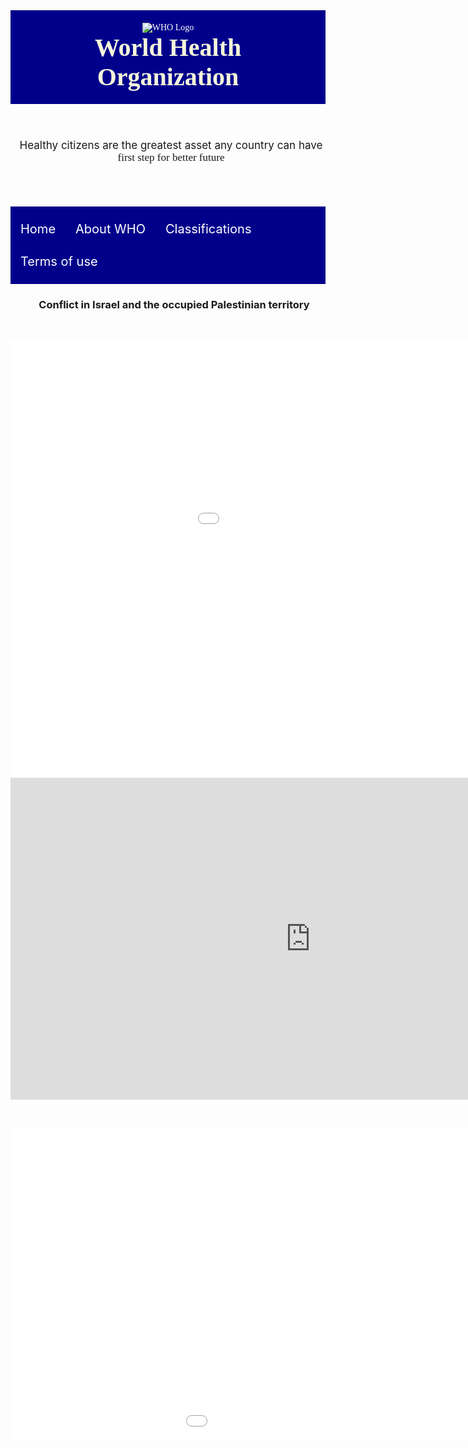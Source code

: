 <!doctype>
<html>
<head>
<title>Home</title>
<link rel="icon" type="image/x-icon" href="C:\Users\ASUS\OneDrive\Desktop\who.png">

<meta charset="UTF-8">
    <meta name="viewport" content="width=device-width, initial-scale=1.0">
    <title>World Health Organization</title>
    <link rel="stylesheet" href="logo.css">


<style>
.head1{
font-size:40px;
color: beige;
font-weight: bold;
}
.head2{
font-size:17px;
margin-left:10px;
margin-bottom:15px;
}
.menu{
position: sticky;
top:0%;
background-color: DARKBLUE;
padding:10px 0px 10px 0px;
color: crimson;
margin:0auto;
overflow: hidden;
}
.menu a{
float: left;
color: white;
text-align: center;
padding:14px 16px;
text-decoration: none;
font-size:20px;
}.menu-log{
right: auto;
float: right;
}
footer{
width:100%;
bottom:0px;
background-color: darkblue:
color; blue:
position: absolute;
padding-top:20px;
padding-bottom:50px;
text-align: center;
font-size: 30px;
font-weight: bold;
}
.body_sec{
margin-left:20px;
}
</style>
</head>
<body>
<IMG SEC
<!--header section-->
<header>
<header style="background-color: darkblue; color: #ffffff; text-align: center; padding:20px;font-family: coperplate gothic bold;">
<div class="header-container">
            <img src="C:\Users\ASUS\OneDrive\Desktop\who.png" alt="WHO Logo" class="logo">

<div class="head1">
World Health Organization
</header>
<header>
<header style= "text-align: center">
</div>
<div class="head2">
Healthy citizens are the greatest asset any country can have
<header style="text-align: center;">
<header style="font-family:algerian;">first step for better future 
</div>
</header>
<!--menu navigation bar-->
<nav class="menu">
<a href="ype.html">Home</a>
<a href="about.html">About WHO</a>
<a href="table.html">Classifications</a>
<a href="terms of use.html">Terms of use</a>
</nav>
<!--body section-->
<main class="body_sec">
<section id="contain">
<h3><meta charset="utf-8">
<meta name="viewport" content="width=device-width, initial-scale=1.0">
<link rel="stylesheet" type="text/css" href="style.css">
<div class="background">
<b>Conflict in Israel and the occupied Palestinian territory</b>
</div>
</h3>
</section>
<div class="row" data-sf-element="Row">
    <div id="PageContent_C562_Col00" class="sf_colsIn col-md-12 empty" data-sf-element="Column 1" data-placeholder-label="Column 1"></div>
</div>
<div id="PageContent_C562_Col00" class="sf_colsIn col-md-12 empty" data-sf-element="Column 1" data-placeholder-label="Column 1"></div>

</main>
<!---->

<p>&nbsp
&nbsp
&nbsp</p>


<iframe src="trial.html" frameborder="0" width="1200" height="700"></iframe>

<iframe width="960" height="515" src="https://www.youtube.com/embed/UxnEuj1c0sw?si=8sKidv08paWrWwP_" title="YouTube video player" frameborder="0" allow="accelerometer; autoplay; clipboard-write; encrypted-media; gyroscope; picture-in-picture; web-share" referrerpolicy="strict-origin-when-cross-origin" allowfullscreen></iframe>

<p>&nbsp
&nbsp</p>


<iframe src="test.html" frameborder="0" width="1250" height="500"></iframe>


</body>
</html>
